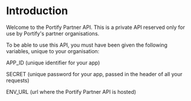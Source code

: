 # Introduction

Welcome to the Portify Partner API. This is a private API reserved only for use by Portify's partner organisations.

To be able to use this API, you must have been given the following variables, unique to your organisation:

APP_ID (unique identifier for your app)

SECRET (unique password for your app, passed in the header of all your requests)

ENV_URL (url where the Portify Partner API is hosted)